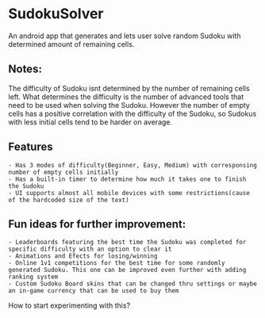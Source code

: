 # SudokuSolver
An android app that generates and lets user solve random Sudoku with determined amount of remaining cells.   
  
## Notes:   
The difficulty of Sudoku isnt determined by the number of remaining cells left. What determines the difficulty is the number of advanced tools that need to be used when solving the Sudoku. However the number of empty cells has a positive correlation with the difficulty of the Sudoku, so Sudokus with less initial cells tend to be harder on average.  
  
## Features
	- Has 3 modes of difficulty(Beginner, Easy, Medium) with corresponsing number of empty cells initially  
	- Has a built-in timer to determine how much it takes one to finish the Sudoku  
	- UI supports almost all mobile devices with some restrictions(cause of the hardcoded size of the text)  

## Fun ideas for further improvement:  
	- Leaderboards featuring the best time the Sudoku was completed for specific difficulty with an option to clear it  
	- Animations and Efects for losing/winning  
	- Online 1v1 competitions for the best time for some randomly generated Sudoku. This one can be improved even further with adding ranking system  
	- Custom Sudoku Board skins that can be changed thru settings or maybe an in-game currency that can be used to buy them  
	  
How to start experimenting with this?  
	
